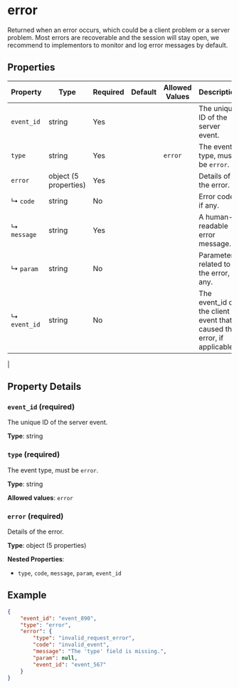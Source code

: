 # error

Returned when an error occurs, which could be a client problem or a server 
problem. Most errors are recoverable and the session will stay open, we 
recommend to implementors to monitor and log error messages by default.


## Properties

| Property | Type | Required | Default | Allowed Values | Description |
| -------- | ---- | -------- | ------- | -------------- | ----------- |
| `event_id` | string | Yes |  |  | The unique ID of the server event. |
| `type` | string | Yes |  | `error` | The event type, must be `error`. |
| `error` | object (5 properties) | Yes |  |  | Details of the error. |
|   ↳ `code` | string | No |  |  | Error code, if any. |
|   ↳ `message` | string | Yes |  |  | A human-readable error message. |
|   ↳ `param` | string | No |  |  | Parameter related to the error, if any. |
|   ↳ `event_id` | string | No |  |  | The event_id of the client event that caused the error, if applicable.
 |

## Property Details

### `event_id` (required)

The unique ID of the server event.

**Type**: string

### `type` (required)

The event type, must be `error`.

**Type**: string

**Allowed values**: `error`

### `error` (required)

Details of the error.

**Type**: object (5 properties)

**Nested Properties**:

* `type`, `code`, `message`, `param`, `event_id`

## Example

```json
{
    "event_id": "event_890",
    "type": "error",
    "error": {
        "type": "invalid_request_error",
        "code": "invalid_event",
        "message": "The 'type' field is missing.",
        "param": null,
        "event_id": "event_567"
    }
}

```

